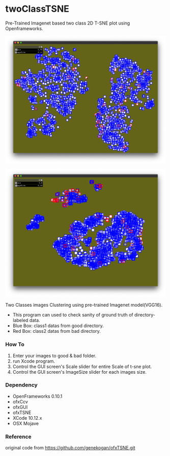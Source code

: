 # twoClassTSNE
Pre-Trained Imagenet based two class 2D T-SNE plot using Openframeworks.

![t-sne bad-clustered example]( https://github.com/bemoregt/twoClassTSNE/blob/master/ScrShot%2011.png "t-sne plot 1")

![t-sne good-clustered example]( https://github.com/bemoregt/twoClassTSNE/blob/master/ScrShot%2012.png "t-sne plot 2")

Two Classes images Clustering using pre-trained Imagenet model(VGG16).
- This program can used to check sanity of ground truth of directory-labeled data.
- Blue Box: class1 datas from good directory.
- Red Box: class2 datas from bad directory.

### How To
1. Enter your images to good & bad folder.
2. run Xcode program.
3. Control the GUI screen's Scale slider for entire Scale of t-sne plot.
3. Control the GUI screen's ImageSize slider for each images size.

### Dependency
- OpenFrameworks 0.10.1
- ofxCcv
- ofxGUI
- ofxTSNE
- XCode 10.12.x
- OSX Mojave

### Reference
original code from https://github.com/genekogan/ofxTSNE.git

